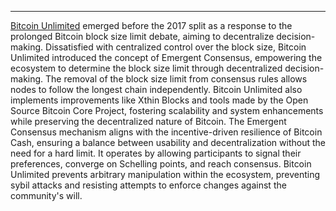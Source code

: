 ---
[Bitcoin Unlimited](https://www.bitcoinunlimited.info/) emerged before the 2017 split as a response to the prolonged Bitcoin block size limit debate, aiming to decentralize decision-making. Dissatisfied with centralized control over the block size, Bitcoin Unlimited introduced the concept of Emergent Consensus, empowering the ecosystem to determine the block size limit through decentralized decision-making. The removal of the block size limit from consensus rules allows nodes to follow the longest chain independently. Bitcoin Unlimited also implements improvements like Xthin Blocks and tools made by the Open Source Bitcoin Core Project, fostering scalability and system enhancements while preserving the decentralized nature of Bitcoin. The Emergent Consensus mechanism aligns with the incentive-driven resilience of Bitcoin Cash, ensuring a balance between usability and decentralization without the need for a hard limit. It operates by allowing participants to signal their preferences, converge on Schelling points, and reach consensus. Bitcoin Unlimited prevents arbitrary manipulation within the ecosystem, preventing sybil attacks and resisting attempts to enforce changes against the community's will.